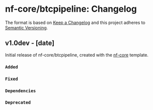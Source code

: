 # nf-core/btcpipeline: Changelog

The format is based on [Keep a Changelog](https://keepachangelog.com/en/1.0.0/)
and this project adheres to [Semantic Versioning](https://semver.org/spec/v2.0.0.html).

## v1.0dev - [date]

Initial release of nf-core/btcpipeline, created with the [nf-core](https://nf-co.re/) template.

### `Added`

### `Fixed`

### `Dependencies`

### `Deprecated`
